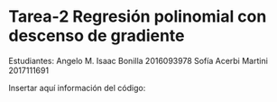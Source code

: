 # Tarea-2 Regresión polinomial con descenso de gradiente
Estudiantes:
            Angelo M. Isaac Bonilla 2016093978
            Sofía Acerbi Martini 2017111691
            
Insertar aquí información del código:
